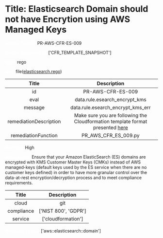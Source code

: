 



# Title: Elasticsearch Domain should not have Encrytion using AWS Managed Keys


***<font color="white">Master Test Id:</font>*** PR-AWS-CFR-ES-009

***<font color="white">Master Snapshot Id:</font>*** ['CFR_TEMPLATE_SNAPSHOT']

***<font color="white">type:</font>*** rego

***<font color="white">rule:</font>*** file([elasticsearch.rego])  
  
  
  
  

|Title|Description|
| :---: | :---: |
|id|PR-AWS-CFR-ES-009|
|eval|data.rule.esearch_encrypt_kms|
|message|data.rule.esearch_encrypt_kms_err|
|remediationDescription|Make sure you are following the Cloudformation template format presented <a href='https://docs.aws.amazon.com/AWSCloudFormation/latest/UserGuide/aws-resource-elasticsearch-domain.html' target='_blank'>here</a>|
|remediationFunction|PR_AWS_CFR_ES_009.py|


***<font color="white">Severity:</font>*** High

***<font color="white">Description:</font>*** Ensure that your Amazon ElasticSearch (ES) domains are encrypted with KMS Customer Master Keys (CMKs) instead of AWS managed-keys (default keys used by the ES service when there are no customer keys defined) in order to have more granular control over the data-at-rest encryption/decryption process and to meet compliance requirements.  
  
  

|Title|Description|
| :---: | :---: |
|cloud|git|
|compliance|['NIST 800', 'GDPR']|
|service|['cloudformation']|


***<font color="white">Resource Types:</font>*** ['aws::elasticsearch::domain']


[elasticsearch.rego]: https://github.com/prancer-io/prancer-compliance-test/tree/master/aws/iac/elasticsearch.rego
